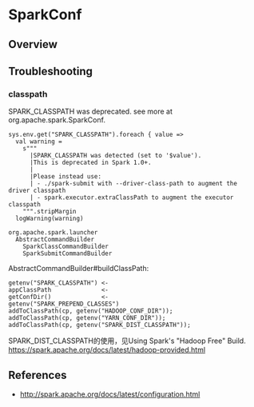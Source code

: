 # SparkConf

## Overview



## Troubleshooting

### classpath
SPARK_CLASSPATH was deprecated. see more at org.apache.spark.SparkConf.

```
sys.env.get("SPARK_CLASSPATH").foreach { value =>
  val warning =
    s"""
      |SPARK_CLASSPATH was detected (set to '$value').
      |This is deprecated in Spark 1.0+.
      |
      |Please instead use:
      | - ./spark-submit with --driver-class-path to augment the driver classpath
      | - spark.executor.extraClassPath to augment the executor classpath
    """.stripMargin
  logWarning(warning)
```

```
org.apache.spark.launcher
  AbstractCommandBuilder
    SparkClassCommandBuilder
    SparkSubmitCommandBuilder
```

AbstractCommandBuilder#buildClassPath:

```
getenv("SPARK_CLASSPATH") <- 
appClassPath              <- 
getConfDir()              <- 
getenv("SPARK_PREPEND_CLASSES")
addToClassPath(cp, getenv("HADOOP_CONF_DIR"));
addToClassPath(cp, getenv("YARN_CONF_DIR"));
addToClassPath(cp, getenv("SPARK_DIST_CLASSPATH"));
```

SPARK_DIST_CLASSPATH的使用，见Using Spark's "Hadoop Free" Build. https://spark.apache.org/docs/latest/hadoop-provided.html

## References
* http://spark.apache.org/docs/latest/configuration.html